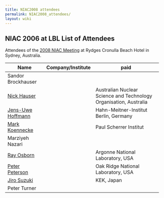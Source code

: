 ```yaml
---
title: NIAC2008 attendees
permalink: NIAC2008_attendees/
layout: wiki
---
```


NIAC 2006 at LBL List of Attendees
----------------------------------

Attendees of the [2008 NIAC Meeting](NIAC2008 "wikilink") at Rydges
Cronulla Beach Hotel in Sydney, Australia.

| Name                                                      | Company/Institute                                                   | paid |
|-----------------------------------------------------------|---------------------------------------------------------------------|------|
| Sandor Brockhauser                                        |                                                                     |      |
| [Nick Hauser](User%3ANick_Hauser "wikilink")              | | Australian Nuclear Science and Technology Organisation, Australia |      |
| [ Jens-Uwe Hoffmann](User%3AJens-Uwe_Hoffmann "wikilink") | | Hahn-Meitner-Institut Berlin, Germany                             |      |
| [Mark Koennecke](User%3AMark_Koennecke "wikilink")        | | Paul Scherrer Institut                                            |      |
| Marziyeh Nazari                                           | |                                                                   |      |
| [Ray Osborn](User%3ARay_Osborn "wikilink")                | | Argonne National Laboratory, USA                                  |      |
| [Peter Peterson](User%3APeter_Peterson "wikilink")        | |Oak Ridge National Laboratory, USA                                 |      |
| [Jiro Suzuki](User%3AJiro_Suzuki "wikilink")              | | KEK, Japan                                                        |      |
| Peter Turner                                              | |                                                                   |      |


